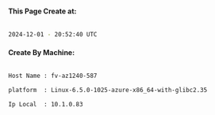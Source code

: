 
   
#### This Page Create at:

```bash

2024-12-01 - 20:52:40 UTC

```

#### Create By Machine:

```bash

Host Name : fv-az1240-587

platform  : Linux-6.5.0-1025-azure-x86_64-with-glibc2.35

Ip Local  : 10.1.0.83

```

